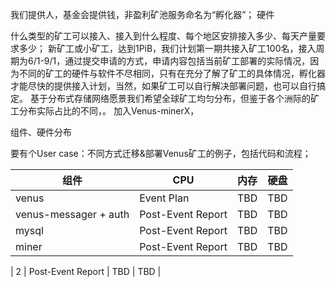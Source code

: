 
我们提供人，基金会提供钱，非盈利矿池服务命名为“孵化器”；
硬件




什么类型的矿工可以接入、接入到什么程度、每个地区安排接入多少、每天产量要求多少；
新矿工或小矿工，达到1PiB，我们计划第一期共接入矿工100名，接入周期为6/1-9/1，通过提交申请的方式，申请内容包括当前矿工部署的实际情况，因为不同的矿工的硬件与软件不尽相同，只有在充分了解了矿工的具体情况，孵化器才能尽快的提供接入计划，当然，如果矿工可以自行解决部署问题，也可以自行搞定。
基于分布式存储网络愿景我们希望全球矿工均匀分布，但鉴于各个洲际的矿工分布实际占比的不同，。
加入Venus-minerX，


组件、硬件分布


要有个User case：不同方式迁移&部署Venus矿工的例子，包括代码和流程；


| 组件 | CPU | 内存 | 硬盘 |
| --- | --- | --- | --- |
| venus | Event Plan | TBD | TBD |
| venus-messager + auth | Post-Event Report | TBD | TBD |
| mysql | Post-Event Report | TBD | TBD |
| miner | Post-Event Report | TBD | TBD |

| 2 | Post-Event Report | TBD | TBD |
